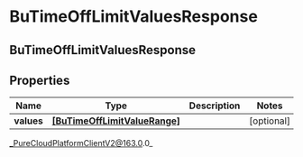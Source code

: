 # BuTimeOffLimitValuesResponse

## BuTimeOffLimitValuesResponse

## Properties

|Name | Type | Description | Notes|
|------------ | ------------- | ------------- | -------------|
| **values** | [**[BuTimeOffLimitValueRange]**](BuTimeOffLimitValueRange) |  | [optional] |



_PureCloudPlatformClientV2@163.0.0_
